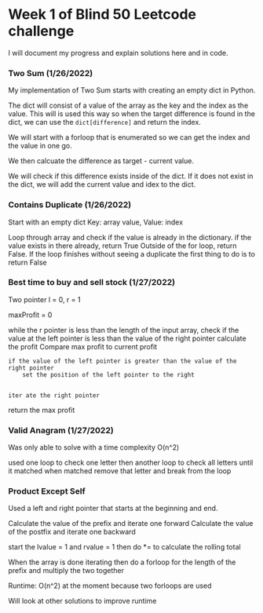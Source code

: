 # Week 1 of Blind 50 Leetcode challenge
I will document my progress and explain solutions here and in code. 


### Two Sum (1/26/2022)
My implementation of Two Sum starts with creating an empty dict in Python.

The dict will consist of a value of the array as the key and the index as the value. This will is used this way so when the target difference is found in the dict, we can use the ```dict[difference]``` and return the index.

We will start with a forloop that is enumerated so we can get the index and the value in one go. 

We then calcuate the difference as target - current value. 

We will check if this difference exists inside of the dict. If it does not exist in the dict, we will add the current value and idex to the dict.

### Contains Duplicate (1/26/2022)
Start with an empty dict
Key: array value, Value: index

Loop through array and check if the value is already in the dictionary.
if the value exists in there already, return True
Outside of the for loop, return False. If the loop finishes without seeing a duplicate the first thing to do is to return False

### Best time to buy and sell stock (1/27/2022)
Two pointer 
l = 0, r = 1

maxProfit = 0

while the r pointer is less than the length of the input array,
    check if the value at the left pointer is less than the value of the right pointer
        calculate the profit
        Compare max profit to current profit 

    if the value of the left pointer is greater than the value of the right pointer
        set the position of the left pointer to the right
    

    iter ate the right pointer

return the max profit 

### Valid Anagram (1/27/2022)

Was only able to solve with a time complexity O(n^2)

used one loop to check one letter
    then another loop to check all letters until it matched
    when matched remove that letter and break from the loop


### Product Except Self

Used a left and right pointer that starts at the beginning and end. 

Calculate the value of the prefix and iterate one forward
Calculate the value of the postfix and iterate one backward

start the lvalue = 1 and rvalue = 1
then do *= to calculate the rolling total 

When the array is done iterating then do a forloop for the length of the prefix and multiply the two together 

Runtime: O(n^2) at the moment because two forloops are used

Will look at other solutions to improve runtime 




    


